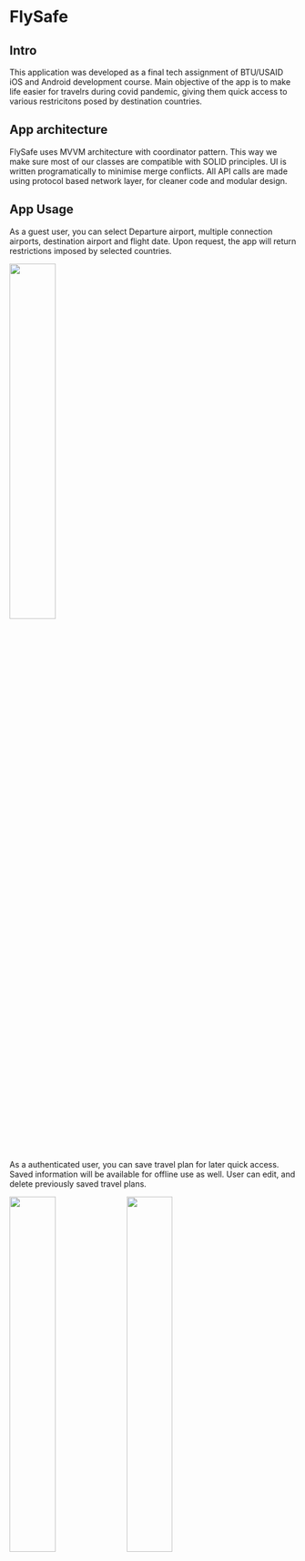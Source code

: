 # FlySafe

## Intro
This application was developed as a final tech assignment of BTU/USAID iOS and Android development course. 
Main objective of the app is to make life easier for travelrs during covid pandemic, giving them quick access to various restricitons posed by destination countries.

## App architecture
FlySafe uses MVVM architecture with coordinator pattern. This way we make sure most of our classes are compatible with SOLID principles.
UI is written programatically to minimise merge conflicts. All API calls are made using protocol based network layer, for cleaner code and modular design.

## App Usage
As a guest user, you can select Departure airport, multiple connection airports, destination airport and flight date. Upon request, the app will return restrictions imposed by 
selected countries.

<img src="https://user-images.githubusercontent.com/5418067/155949630-043b53df-41d7-45e7-ad24-a13c8eea2ce9.PNG" width=40% height=40%>

As a authenticated user, you can save travel plan for later quick access. Saved information will be available for offline use as well. 
User can edit, and delete previously saved travel plans.

<img src="https://user-images.githubusercontent.com/5418067/155949910-6234b546-4dc3-4ab1-8e5f-b0700377f891.PNG" width=40% height=40%> <img src="https://user-images.githubusercontent.com/5418067/155950084-7ae39f10-6569-49a0-bd39-071dd228692d.PNG" width=40% height=40%>

 


